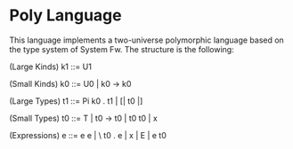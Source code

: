 Poly Language
=============

This language implements a two-universe polymorphic language based on the
type system of System Fw. The structure is the following:

(Large Kinds) k1 ::= U1

(Small Kinds) k0 ::= U0 | k0 -> k0

(Large Types) t1 ::= Pi k0 . t1 | [| t0 |]

(Small Types) t0 ::= T | t0 -> t0 | t0 t0 | x

(Expressions) e  ::= e e | \ t0 . e | x | E | e t0
